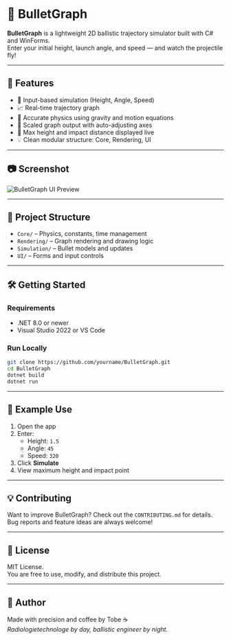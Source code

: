 # 🎯 BulletGraph

**BulletGraph** is a lightweight 2D ballistic trajectory simulator built with C# and WinForms.  
Enter your initial height, launch angle, and speed — and watch the projectile fly!

---

## 🚀 Features

- 🔢 Input-based simulation (Height, Angle, Speed)
- 📈 Real-time trajectory graph
- 🧠 Accurate physics using gravity and motion equations
- 📐 Scaled graph output with auto-adjusting axes
- 🎯 Max height and impact distance displayed live
- 💡 Clean modular structure: Core, Rendering, UI

---

## 📷 Screenshot

![BulletGraph UI Preview](preview.png)

---

## 🧱 Project Structure

- `Core/` – Physics, constants, time management
- `Rendering/` – Graph rendering and drawing logic
- `Simulation/` – Bullet models and updates
- `UI/` – Forms and input controls

---

## 🛠️ Getting Started

### Requirements

- .NET 8.0 or newer
- Visual Studio 2022 or VS Code

### Run Locally

```bash
git clone https://github.com/yourname/BulletGraph.git
cd BulletGraph
dotnet build
dotnet run
```

---

## 🎨 Example Use

1. Open the app
2. Enter:
   - Height: `1.5`
   - Angle: `45`
   - Speed: `320`
3. Click **Simulate**
4. View maximum height and impact point

---

## 💡 Contributing

Want to improve BulletGraph? Check out the `CONTRIBUTING.md` for details.  
Bug reports and feature ideas are always welcome!

---

## 📄 License

MIT License.  
You are free to use, modify, and distribute this project.

---

## 🧠 Author

Made with precision and coffee by Tobe ☕  
_Radiologietechnologe by day, ballistic engineer by night._

